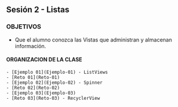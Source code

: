 ## Sesión 2 - Listas

### OBJETIVOS 

- Que el alumno conozca las Vistas que administran y almacenan información.

#### ORGANIZACION DE LA CLASE 



	- [Ejemplo 01](Ejemplo-01) - ListViews
	- [Reto 01](Reto-01) 
	- [Ejemplo 02](Ejemplo-02) - Spinner
	- [Reto 02](Reto-02)
	- [Ejemplo 03](Ejemplo-03)
	- [Reto 03](Reto-03) - RecyclerView
	
	

